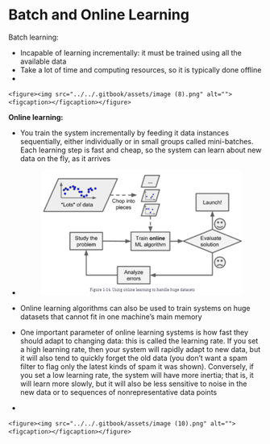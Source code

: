 # Batch and Online Learning

Batch learning:

* Incapable of learning incrementally: it must be trained using all the available data
* Take a lot of time and computing resources, so it is typically done offline
*

    <figure><img src="../../.gitbook/assets/image (8).png" alt=""><figcaption></figcaption></figure>

**Online learning:**

* You train the system incrementally by feeding it data instances sequentially, either individually or in small groups called mini-batches. Each learning step is fast and cheap, so the system can learn about new data on the fly, as it arrives
*   &#x20;&#x20;

    <figure><img src="../../.gitbook/assets/image (9).png" alt=""><figcaption></figcaption></figure>
* Online learning algorithms can also be used to train systems on huge datasets that cannot fit in one machine’s main memory
* One important parameter of online learning systems is how fast they should adapt to changing data: this is called the learning rate. If you set a high learning rate, then your system will rapidly adapt to new data, but it will also tend to quickly forget the old data (you don’t want a spam filter to flag only the latest kinds of spam it was shown). Conversely, if you set a low learning rate, the system will have more inertia; that is, it will learn more slowly, but it will also be less sensitive to noise in the new data or to sequences of nonrepresentative data points
*

    <figure><img src="../../.gitbook/assets/image (10).png" alt=""><figcaption></figcaption></figure>
